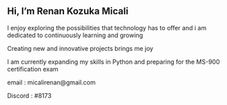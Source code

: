   <body>
  <h2>Hi, I’m Renan Kozuka Micali</h2>
  <p>I enjoy exploring the possibilities that technology has to offer and i am dedicated to continuously learning and growing</p>
  <p>Creating new and innovative projects brings me joy</p>
  <p>I am currently expanding my skills in Python and preparing for the MS-900 certification exam</p>
  <p>email : micalirenan@gmail.com</p
  <p>Discord : #8173</p>
  </body>
